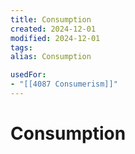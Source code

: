 ```yaml
---
title: Consumption
created: 2024-12-01
modified: 2024-12-01
tags: 
alias: Consumption

usedFor:
- "[[4087 Consumerism]]"
---
```

# Consumption
